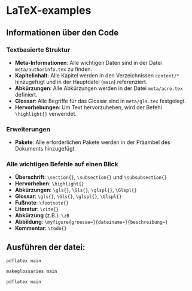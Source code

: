 # LaTeX-examples

## Informationen über den Code

### Textbasierte Struktur
- **Meta-Informationen**: Alle wichtigen Daten sind in der Datei `meta/authorinfo.tex` zu finden.
- **Kapitelinhalt**: Alle Kapitel werden in den Verzeichnissen `content/*` hinzugefügt und in der Hauptdatei (`main`) referenziert.
- **Abkürzungen**: Alle Abkürzungen werden in der Datei `meta/acro.tex` definiert.
- **Glossar**: Alle Begriffe für das Glossar sind in `meta/gls.tex` festgelegt.
- **Hervorhebungen**: Um Text hervorzuheben, wird der Befehl `\highlight{}` verwendet.

### Erweiterungen
- **Pakete**: Alle erforderlichen Pakete werden in der Präambel des Dokuments hinzugefügt.

### Alle wichtigen Befehle auf einen Blick
- **Überschrift**: `\section{}`, `\subsection{}` und `\subsubsection{}`
- **Hervorheben**: `\highlight{}`
- **Abkürzungen**: `\gls{}`, `\Gls{}`, `\glspl{}`, `\Glspl{}`
- **Glossar**: `\gls{}`, `\Gls{}`, `\glspl{}`, `\Glspl{}`
- **Fußnote**: `\footnote{}`
- **Literatur**: `\cite{}`
- **Abkürzung** (z.B.): `\zB`
- **Abbildung**: `\myfigure{groesse=}{dateiname=}{beschreibung=}`
- **Kommentar**: `\todo{}`

## Ausführen der datei: 

`pdflatex main`

`makeglossaries main`

`pdflatex main`
